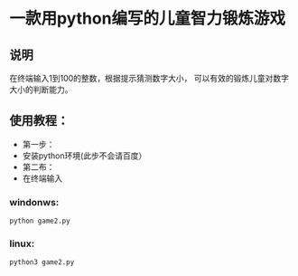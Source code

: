 # 一款用python编写的儿童智力锻炼游戏
## 说明
在终端输入1到100的整数，根据提示猜测数字大小，
可以有效的锻炼儿童对数字大小的判断能力。
## 使用教程：
- 第一步：
- 安装python环境(此步不会请百度）
- 第二布：
- 在终端输入
### windonws: 
```
python game2.py
```
### linux:
```
python3 game2.py
```
